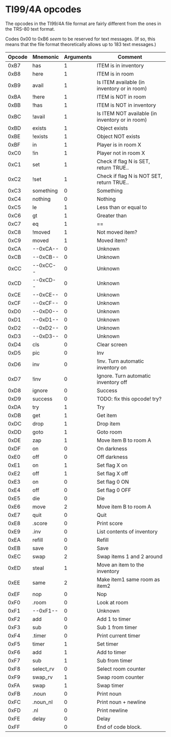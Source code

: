 # TI99/4A opcodes

The opcodes in the TI99/4A file format are fairly different from the ones in the TRS-80 text format.

Codes 0x00 to 0xB6 *seem* to be reserved for text messages. (If so, this means that the file format theoretically allows up to 183 text messages.)

| Opcode | Mnemonic | Arguments | Comment |
| ------ | -------- | --------- | ------- |
| 0xB7 | has | 1 | ITEM is in inventory |
| 0xB8 | here | 1 | ITEM is in room |
| 0xB9 | avail | 1 | Is ITEM available (in inventory or in room) |
| 0xBA | !here | 1 | ITEM is NOT in room |
| 0xBB | !has | 1 | ITEM is NOT in inventory |
| 0xBC | !avail | 1 | Is ITEM NOT available (in inventory or in room) |
| 0xBD | exists | 1 | Object exists |
| 0xBE | !exists | 1 | Object NOT exists |
| 0xBF | in | 1 | Player is in room X |
| 0xC0 | !in | 1 | Player not in room X |
| 0xC1 | set | 1 | Check if flag N is SET, return TRUE.. |
| 0xC2 | !set | 1 | Check if flag N is NOT SET, return TRUE.. |
| 0xC3 | something | 0 | Something |
| 0xC4 | nothing | 0 | Nothing |
| 0xC5 | le | 1 | Less than or equal to |
| 0xC6 | gt | 1 | Greater than |
| 0xC7 | eq | 1 | == |
| 0xC8 | !moved | 1 | Not moved item? |
| 0xC9 | moved | 1 | Moved item? |
| 0xCA | --0xCA-- | 0 | Unknown |
| 0xCB | --0xCB-- | 0 | Unknown |
| 0xCC | --0xCC-- | 0 | Unknown |
| 0xCD | --0xCD-- | 0 | Unknown |
| 0xCE | --0xCE-- | 0 | Unknown |
| 0xCF | --0xCF-- | 0 | Unknown |
| 0xD0 | --0xD0-- | 0 | Unknown |
| 0xD1 | --0xD1-- | 0 | Unknown |
| 0xD2 | --0xD2-- | 0 | Unknown |
| 0xD3 | --0xD3-- | 0 | Unknown |
| 0xD4 | cls | 0 | Clear screen |
| 0xD5 | pic | 0 | Inv |
| 0xD6 | inv | 0 | !inv. Turn automatic inventory on |
| 0xD7 | !inv | 0 | Ignore. Turn automatic inventory off |
| 0xD8 | ignore | 0 | Success |
| 0xD9 | success | 0 | TODO: fix this opcode! try? |
| 0xDA | try | 1 | Try |
| 0xDB | get | 1 | Get item |
| 0xDC | drop | 1 | Drop item |
| 0xDD | goto | 1 | Goto room |
| 0xDE | zap | 1 | Move item B to room A |
| 0xDF | on | 0 | On darkness |
| 0xE0 | off | 0 | Off darkness |
| 0xE1 | on | 1 | Set flag X on |
| 0xE2 | off | 1 | Set flag X off |
| 0xE3 | on | 0 | Set flag 0 ON |
| 0xE4 | off | 0 | Set flag 0 OFF |
| 0xE5 | die | 0 | Die |
| 0xE6 | move | 2 | Move item B to room A |
| 0xE7 | quit | 0 | Quit |
| 0xE8 | .score | 0 | Print score |
| 0xE9 | .inv | 0 | List contents of inventory |
| 0xEA | refill | 0 | Refill |
| 0xEB | save | 0 | Save |
| 0xEC | swap | 2 | Swap items 1 and 2 around |
| 0xED | steal | 1 | Move an item to the inventory |
| 0xEE | same | 2 | Make item1 same room as item2 |
| 0xEF | nop | 0 | Nop |
| 0xF0 | .room | 0 | Look at room |
| 0xF1 | --0xF1-- | 0 | Unknown |
| 0xF2 | add | 0 | Add 1 to timer |
| 0xF3 | sub | 0 | Sub 1 from timer |
| 0xF4 | .timer | 0 | Print current timer |
| 0xF5 | timer | 1 | Set timer |
| 0xF6 | add | 1 | Add to timer |
| 0xF7 | sub | 1 | Sub from timer |
| 0xF8 | select_rv | 0 | Select room counter |
| 0xF9 | swap_rv | 1 | Swap room counter |
| 0xFA | swap | 1 | Swap timer |
| 0xFB | .noun | 0 | Print noun |
| 0xFC | .noun_nl | 0 | Print noun + newline |
| 0xFD | .nl | 0 | Print newline |
| 0xFE | delay | 0 | Delay |
| 0xFF |   | 0 | End of code block. |